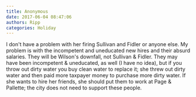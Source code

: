 ```yaml
---
title: Anonymous
date: 2017-06-04 08:47:06
authors: Ripp
categories: Holiday
---
```


 I don't have a problem with her firing Sullivan and Fidler or anyone else.  My problem is with the incompetent  and uneducated new hires and their absurd salaries. They will be Wilson's downfall, not Sullivan &amp; Fidler.  They may have been incompetent &amp; uneducated, as well (I have no idea), but if you throw out dirty water you buy clean water to replace it; she threw out dirty water and then paid more  taxpayer money to purchase more dirty water.  If she wants to hire her friends, she should put them to work at Page &amp; Pallette; the city does not need to support these people.